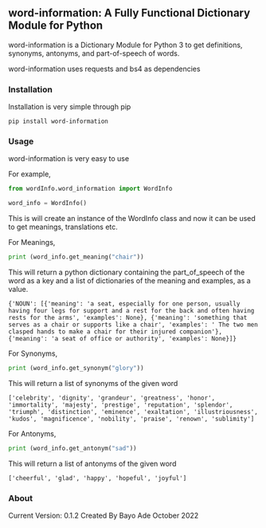 ## word-information: A Fully Functional Dictionary Module for Python

word-information is a Dictionary Module for Python 3 to get definitions, synonyms, antonyms, and part-of-speech of words. 

word-information uses requests and bs4 as dependencies

### Installation

Installation is very simple through pip

```
pip install word-information
```


### Usage

word-information is very easy to use

For example,

```python
from wordInfo.word_information import WordInfo

word_info = WordInfo()
```

This is will create an instance of the WordInfo class and now it can be used to get meanings, translations etc.

For Meanings,

```python
print (word_info.get_meaning("chair"))
```

This will return a python dictionary containing the part_of_speech of the word as a key and a list of dictionaries of the meaning and examples, as a value.

```
{'NOUN': [{'meaning': 'a seat, especially for one person, usually having four legs for support and a rest for the back and often having rests for the arms', 'examples': None}, {'meaning': 'something that serves as a chair or supports like a chair', 'examples': ' The two men clasped hands to make a chair for their injured companion'}, {'meaning': 'a seat of office or authority', 'examples': None}]}                                                                       
```

For Synonyms,

```python
print (word_info.get_synonym("glory"))
```

This will return a list of synonyms of the given word

```
['celebrity', 'dignity', 'grandeur', 'greatness', 'honor', 'immortality', 'majesty', 'prestige', 'reputation', 'splendor', 'triumph', 'distinction', 'eminence', 'exaltation', 'illustriousness', 'kudos', 'magnificence', 'nobility', 'praise', 'renown', 'sublimity']
```

For Antonyms,

```python
print (word_info.get_antonym("sad"))

```
This will return a list of antonyms of the given word

```
['cheerful', 'glad', 'happy', 'hopeful', 'joyful']
```
### About

Current Version: 0.1.2
Created By Bayo Ade October 2022
